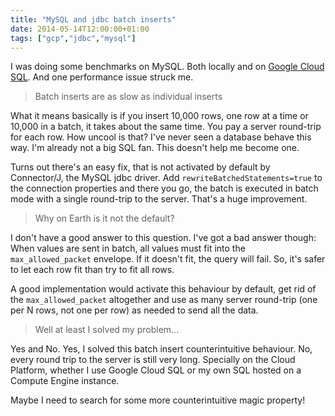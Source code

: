 ```yaml
---
title: "MySQL and jdbc batch inserts"
date: 2014-05-14T12:00:00+01:00
tags: ["gcp","jdbc","mysql"]
---
```


I was doing some benchmarks on MySQL. Both locally and on <a href="https://developers.google.com/cloud-sql/">Google Cloud SQL</a>. And one performance issue struck me.

<blockquote>
  Batch inserts are as slow as individual inserts
</blockquote>

What it means basically is if you insert 10,000 rows, one row at a time or 10,000 in a batch, it takes about the same time. You pay a server round-trip for each row. How uncool is that? I've never seen a database behave this way. I'm already not a big SQL fan. This doesn't help me become one.

Turns out there's an easy fix, that is not activated by default by Connector/J, the MySQL jdbc driver. Add <code>rewriteBatchedStatements=true</code> to the connection properties and there you go, the batch is executed in batch mode with a single round-trip to the server. That's a huge improvement.

<blockquote>
  Why on Earth is it not the default?
</blockquote>

I don't have a good answer to this question. I've got a bad answer though: When values are sent in batch, all values must fit into the <code>max_allowed_packet</code> envelope. If it doesn't fit, the query will fail. So, it's safer to let each row fit than try to fit all rows.

A good implementation would activate this behaviour by default, get rid of the  <code>max_allowed_packet</code> altogether and use as many server round-trip (one per N rows, not one per row) as needed to send all the data.

<blockquote>
  Well at least I solved my problem...
</blockquote>

Yes and No. Yes, I solved this batch insert counterintuitive behaviour. No, every round trip to the server is still very long. Specially on the Cloud Platform, whether I use Google Cloud SQL or my own SQL hosted on a Compute Engine instance.

Maybe I need to search for some more counterintuitive magic property!
